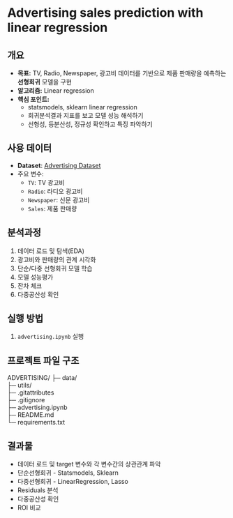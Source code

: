 # Advertising sales prediction with linear regression

## 개요
- **목표:** TV, Radio, Newspaper, 광고비 데이터를 기반으로 제품 판매량을 예측하는 **선형회귀** 모델을 구현
- **알고리즘:** Linear regression
- **핵심 포인트:**
  - statsmodels, sklearn linear regression
  - 회귀분석결과 지표를 보고 모델 성능 해석하기
  - 선형성, 등분산성, 정규성 확인하고 특징 파악하기

## 사용 데이터
- **Dataset**: [Advertising Dataset](https://www.kaggle.com/datasets/ashydv/advertising-dataset)
- 주요 변수:
  - `TV`: TV 광고비
  - `Radio`: 라디오 광고비
  - `Newspaper`: 신문 광고비
  - `Sales`: 제품 판매량

## 분석과정
1. 데이터 로드 및 탐색(EDA)
2. 광고비와 판매량의 관계 시각화
3. 단순/다중 선형회귀 모델 학습
4. 모델 성능평가
5. 잔차 체크
6. 다중공산성 확인

## 실행 방법
1. `advertising.ipynb` 실행

## 프로젝트 파일 구조
ADVERTISING/
├─ data/  
├─ utils/  
├─ .gitattributes  
├─ .gitignore  
├─ advertising.ipynb  
├─ README.md  
└─ requirements.txt  

## 결과물
- 데이터 로드 및 target 변수와 각 변수간의 상관관계 파악
- 단순선형회귀 - Statsmodels, Sklearn
- 다중선형회귀 - LinearRegression, Lasso
- Residuals 분석
- 다중공산성 확인
- ROI 비교